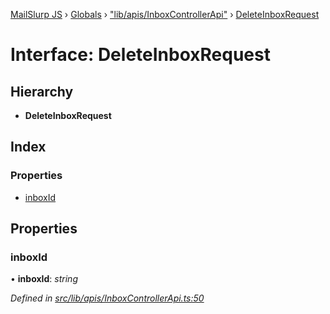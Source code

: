 [MailSlurp JS](../README.md) › [Globals](../globals.md) › ["lib/apis/InboxControllerApi"](../modules/_lib_apis_inboxcontrollerapi_.md) › [DeleteInboxRequest](_lib_apis_inboxcontrollerapi_.deleteinboxrequest.md)

# Interface: DeleteInboxRequest

## Hierarchy

* **DeleteInboxRequest**

## Index

### Properties

* [inboxId](_lib_apis_inboxcontrollerapi_.deleteinboxrequest.md#inboxid)

## Properties

###  inboxId

• **inboxId**: *string*

*Defined in [src/lib/apis/InboxControllerApi.ts:50](https://github.com/mailslurp/mailslurp-client-ts-js/blob/fc9510a/src/lib/apis/InboxControllerApi.ts#L50)*
